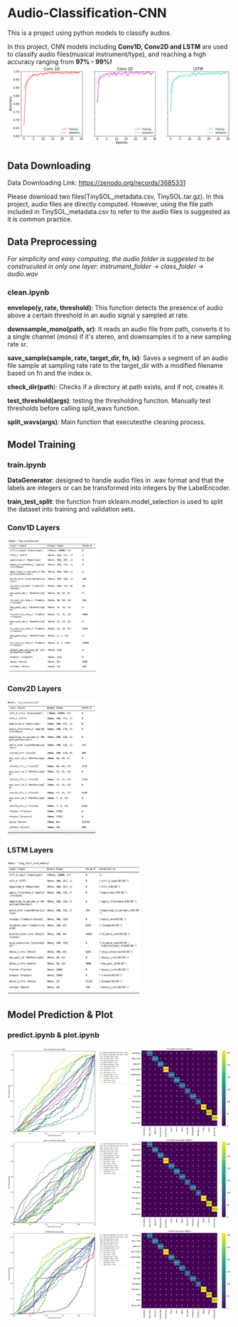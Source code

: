 # Audio-Classification-CNN
This is a project using python models to classify audios.

In this project, CNN models including **Conv1D, Conv2D and LSTM** are used to classify audio files(musical instrument/type), and reaching a high accuracy ranging from **97% - 99%!**
![ThreeModels](image/ThreeModels.png)

## Data Downloading

Data Downloading Link:
https://zenodo.org/records/3685331 

Please download two files(TinySOL_metadata.csv, TinySOL.tar.gz). In this project, audio files are directly computed. However, using the file path included in TinySOL_metadata.csv to refer to the audio files is suggested as it is common practice.

## Data Preprocessing
*For simplicity and easy computing, the audio folder is suggested to be construcuted in only one layer:     instrument_folder -> class_folder -> audio.wav*
### clean.ipynb

**envelope(y, rate, threshold)**: This function detects the presence of audio above a certain threshold in an audio signal y sampled at rate.

**downsample_mono(path, sr)**: It reads an audio file from path, converts it to a single channel (mono) if it's stereo, and downsamples it to a new sampling rate sr.

**save_sample(sample, rate, target_dir, fn, ix)**: Saves a segment of an audio file sample at sampling rate rate to the target_dir with a modified filename based on fn and the index ix.

**check_dir(path**): Checks if a directory at path exists, and if not, creates it.

**test_threshold(args)**: testing the thresholding function. Manually test thresholds before calling split_wavs function.

**split_wavs(args)**: Main function that executesthe cleaning process.


## Model Training
### train.ipynb

**DataGenerator**: designed to handle audio files in .wav format and that the labels are integers or can be transformed into integers by the LabelEncoder.

**train_test_split**: the function from sklearn.model_selection is used to split the dataset into training and validation sets.

### Conv1D Layers
<img src="image/conv1d_layer.png" width="200" height="300">

### Conv2D Layers
<img src="image/conv2d_layer.png" width="200" height="300">

### LSTM Layers
<img src="image/lstm_layer.png" width="300" height="300">

## Model Prediction & Plot
### predict.ipynb & plot.ipynb

![roc_confusion](image/MergedImages%20(8).png)


